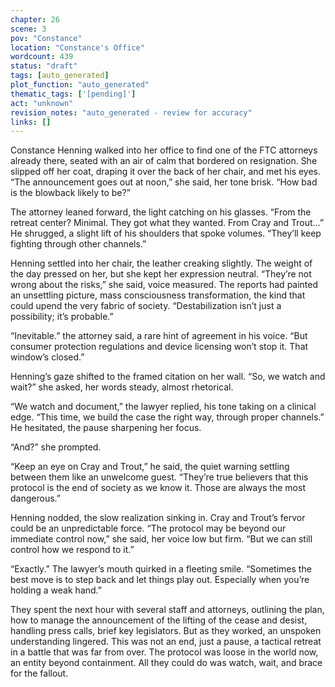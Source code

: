 ```yaml
---
chapter: 26
scene: 3
pov: "Constance"
location: "Constance's Office"
wordcount: 439
status: "draft"
tags: [auto_generated]
plot_function: "auto_generated"
thematic_tags: ['[pending]']
act: "unknown"
revision_notes: "auto_generated - review for accuracy"
links: []
---
```


Constance Henning walked into her office to find one of the FTC attorneys already there, seated with an air of calm that bordered on resignation. She slipped off her coat, draping it over the back of her chair, and met his eyes. “The announcement goes out at noon,” she said, her tone brisk. “How bad is the blowback likely to be?” 

The attorney leaned forward, the light catching on his glasses. “From the retreat center? Minimal. They got what they wanted. From Cray and Trout…” He shrugged, a slight lift of his shoulders that spoke volumes. “They’ll keep fighting through other channels.” 

Henning settled into her chair, the leather creaking slightly. The weight of the day pressed on her, but she kept her expression neutral. “They’re not wrong about the risks,” she said, voice measured. The reports had painted an unsettling picture, mass consciousness transformation, the kind that could upend the very fabric of society. “Destabilization isn’t just a possibility; it’s probable.” 

“Inevitable.” the attorney said, a rare hint of agreement in his voice. “But consumer protection regulations and device licensing won’t stop it. That window’s closed.” 

Henning’s gaze shifted to the framed citation on her wall. “So, we watch and wait?” she asked, her words steady, almost rhetorical. 

“We watch and document,” the lawyer replied, his tone taking on a clinical edge. “This time, we build the case the right way, through proper channels.” He hesitated, the pause sharpening her focus. 

“And?” she prompted. 

“Keep an eye on Cray and Trout,” he said, the quiet warning settling between them like an unwelcome guest. “They’re true believers that this protocol is the end of society as we know it. Those are always the most dangerous.” 

Henning nodded, the slow realization sinking in. Cray and Trout’s fervor could be an unpredictable force. “The protocol may be beyond our immediate control now,” she said, her voice low but firm. “But we can still control how we respond to it.” 

“Exactly.” The lawyer’s mouth quirked in a fleeting smile. “Sometimes the best move is to step back and let things play out. Especially when you’re holding a weak hand.” 

They spent the next hour with several staff and attorneys, outlining the plan, how to manage the announcement of the lifting of the cease and desist, handling press calls, brief key legislators. But as they worked, an unspoken understanding lingered. This was not an end, just a pause, a tactical retreat in a battle that was far from over. The protocol was loose in the world now, an entity beyond containment. All they could do was watch, wait, and brace for the fallout.
